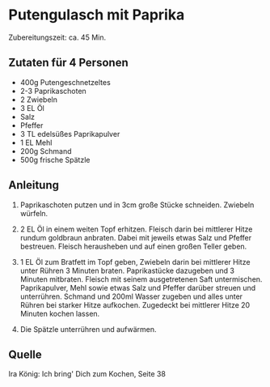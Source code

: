 # Putengulasch mit Paprika

Zubereitungszeit: ca. 45 Min.

## Zutaten für 4 Personen

- 400g Putengeschnetzeltes
- 2-3 Paprikaschoten
- 2 Zwiebeln
- 3 EL Öl
- Salz
- Pfeffer
- 3 TL edelsüßes Paprikapulver
- 1 EL Mehl
- 200g Schmand
- 500g frische Spätzle

## Anleitung

1. Paprikaschoten putzen und in 3cm große Stücke schneiden. Zwiebeln würfeln.

2. 2 EL Öl in einem weiten Topf erhitzen. Fleisch darin bei mittlerer Hitze
   rundum goldbraun anbraten. Dabei mit jeweils etwas Salz und Pfeffer
   bestreuen. Fleisch herausheben und auf einen großen Teller geben.

3. 1 EL Öl zum Bratfett im Topf geben, Zwiebeln darin bei mittlerer Hitze unter
   Rühren 3 Minuten braten. Paprikastücke dazugeben und 3 Minuten mitbraten.
   Fleisch mit seinem ausgetretenen Saft untermischen. Paprikapulver, Mehl sowie
   etwas Salz und Pfeffer darüber streuen und unterrühren. Schmand und 200ml
   Wasser zugeben und alles unter Rühren bei starker Hitze aufkochen. Zugedeckt
   bei mittlerer Hitze 20 Minuten kochen lassen.

4. Die Spätzle unterrühren und aufwärmen.

## Quelle

Ira König: Ich bring' Dich zum Kochen, Seite 38
